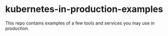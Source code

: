# kubernetes-in-production-examples

This repo contains examples of a few tools and services you may use in production.